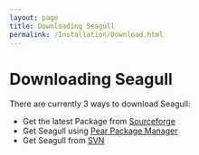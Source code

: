 ```yaml
---
layout: page
title: Downloading Seagull
permalink: /Installation/Download.html
---
```


<!-- Name: Installation/Download -->
<!-- Version: 4 -->
<!-- Last-Modified: 2006/03/11 14:52:14 -->
<!-- Author: demian -->
<!-- Status: Updated -->

# Downloading Seagull
There are currently 3 ways to download Seagull:

  * Get the latest Package from [Sourceforge][1]
  * Get Seagull using [Pear Package Manager][2]
  * Get Seagull from [SVN][3]

[1]:	http://sourceforge.net/projects/seagull/
[2]:	/Installation/UsingThePearPackageManager.html
[3]:	/Installation/FromSVN.html